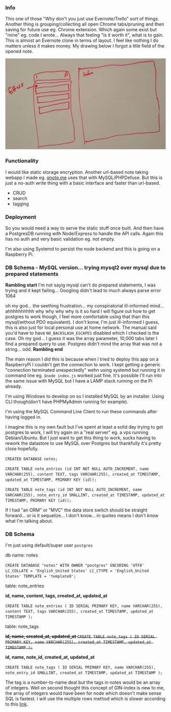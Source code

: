 ### Info
This one of those "Why don't you just use Evernote/Trello" sort of things.
Another thing is grouping/collecting all open Chrome tabs/pruning and then saving for future use eg. Chrome extension.
Which again some exist but "mine" eg. code I wrote...
Always that feeling "is it worth it", what is to gain. This is almost an Evernote clone in terms of layout. I feel like nothing I do matters unless it makes money.
My drawing below I forgot a title field of the opened note.

![crude-drawing-of-basic-app](./images/rjs-pg-note-taking-app.JPG)

### Functionality
I would like static storage encryption. Another url-based note taking webapp I made eg. [qnote.me](https://qnote.me) uses that with MySQL/PHPDefuse. But this is just a no-auth write thing with a basic interface and faster than url-based.

* CRUD
* search
* tagging

### Deployment
So you would need a way to serve the static stuff once built. And then have a PostgresDB running with Node/Express to handle the API calls. Again this has no auth and very basic validation eg. not empty.

I'm also using Systemd to persist the node backend and this is going on a Raspberry Pi.

### DB Schema - MySQL version... trying mysql2 over mysql due to prepared statements
**Rambling start**
I'm not sayig mysql can't do prepared statements, I was trying and it kept failing... Googling didn't lead to much always parse error 1064

oh my god... the seething frustration... my conspiratorial ill-informed mind... ahhhhhhhhhh why why why why is it so hard
I will figure out how to get postgres to work though, I feel more comfortable using that than this mysql(without PDO equivalent). I don't konw, I'm just ill-informed I guess, this is also just for local personal use at home network.
The manual said you'd have to have `NO_BACKSLASH_ESCAPES` disabled which I checked is the case.
Oh my god... I guess it was the array parameter, 10,000 tabs later I find a prepared query to use. Postgres didn't mind the array that was not a string... odd.
**Rambling end**

The main reason I did this is because when I tried to deploy this app on a RaspberryPi I couldn't get the connection to work.
I kept getting a generic "connection terminated unexpectedly" wehn using systemd but running it in command line eg. `$node index.js` worked just fine.
It's possible I'll run into the same issue with MySQL but I have a LAMP stack running on the Pi already.

I'm using Windows to develop on so I installed MySQL by an installer. Using CLI though(don't have PHPMyAdmin running for example).

I'm using the MySQL Command Line Client to run these commands after having logged in.

I imagine this is my own fault but I've spent at least a solid day trying to get postgres to work, I will try again on a "real server" eg. a vps running Debian/Ubuntu. But I just want to get this thing to work, sucks having to rework the datastore to use MySQL over Postgres but thankfully it's pretty close hopefully.

`CREATED DATABASE notes;`

`CREATE TABLE note_entries (id INT NOT NULL AUTO_INCREMENT, name VARCHAR(255), content TEXT, tags VARCHAR(255), created_at TIMESTAMP, updated_at TIMESTAMP, PRIMARY KEY (id));`

`CREATE TABLE note_tags (id INT NOT NULL AUTO_INCREMENT, name VARCHAR(255), note_entry_id SMALLINT, created_at TIMESTAMP, updated_at TIMESTAMP, PRIMARY KEY (id));`

If I had "an ORM" or "MVC" the data store switch should be straight forward... or is it sequelize... I don't know... in quotes means I don't know what I'm talking about.

### DB Schema
I'm just using default/super user `postgres`

db name: notes

`CREATE DATABASE "notes" WITH OWNER "postgres" ENCODING 'UTF8' LC_COLLATE = 'English_United States' LC_CTYPE = 'English_United States' TEMPLATE = 'template0';`

table: note_entries

**id, name, content, tags, created_at, updated_at**

`CREATE TABLE note_entries (
ID SERIAL PRIMARY KEY,
name VARCHAR(255),
content TEXT,
tags VARCHAR(255),
created_at TIMESTAMP,
updated_at TIMESTAMP
);`

table: note_tags

~~**id, name, created_at, updated_at**
`CREATE TABLE note_tags (
ID SERIAL PRIMARY KEY,
name VARCHAR(255),
created_at TIMESTAMP,
updated_at TIMESTAMP
);`~~

**id, name, note_id, created_at, updated_at**

`CREATE TABLE note_tags (
ID SERIAL PRIMARY KEY,
name VARCHAR(255),
note_entry_id SMALLINT,
created_at TIMESTAMP,
updated_at TIMESTAMP
);`

The tag is a number-to-name deal but the tags in notes would be an array of integers. Well on second thought this concept of GIN-index is new to me, the array of integers would have been for node which doesn't make sense SQL is fastest. I will use the multiple rows method which is slower according to this [link](https://stackoverflow.com/questions/41311191/in-postgres-how-to-match-multiple-tags-for-best-performance).
